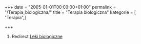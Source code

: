 +++
date = "2005-01-01T00:00:00+01:00"
permalink = "/Terapia_biologiczna/"
title = "Terapia biologiczna"
kategorie = [ "Terapia",]

+++

1.  Redirect [Leki biologiczne](/atopedia/Leki_biologiczne "wikilink")
